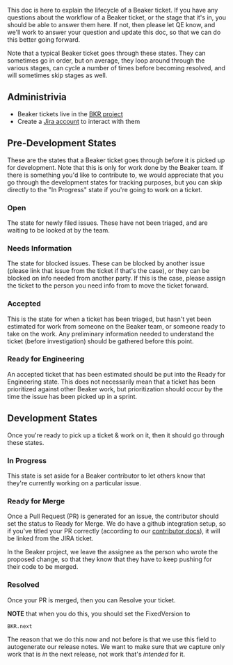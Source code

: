 This doc is here to explain the lifecycle of a Beaker ticket.  If you have any
questions about the workflow of a Beaker ticket, or the stage that it's in, you
should be able to answer them here.  If not, then please let QE know, and we'll
work to answer your question and update this doc, so that we can do this better
going forward.

Note that a typical Beaker ticket goes through these states. They can sometimes
go in order, but on average, they loop around through the various stages,
can cycle a number of times before becoming resolved, and will sometimes skip
stages as well.

## Administrivia

- Beaker tickets live in the 
[BKR project](https://tickets.puppetlabs.com/issues/?jql=project%20%3D%20BKR)
- Create a [Jira account](http://tickets.puppetlabs.com) to interact with them 

## Pre-Development States

These are the states that a Beaker ticket goes through before it is picked up for
development. Note that this is only for work done by the Beaker team. If there
is something you'd like to contribute to, we would appreciate that you go
through the development states for tracking purposes, but you can skip directly
to the "In Progress" state if you're going to work on a ticket.

### Open

The state for newly filed issues. These have not been triaged, and are
waiting to be looked at by the team.

### Needs Information

The state for blocked issues. These can be blocked by another issue (please link
that issue from the ticket if that's the case), or they can be blocked on info
needed from another party.  If this is the case, please assign the ticket to the
person you need info from to move the ticket forward.

### Accepted

This is the state for when a ticket has been triaged, but hasn't yet been
estimated for work from someone on the Beaker team, or someone ready to
take on the work. Any preliminary information needed to understand the 
ticket (before investigation) should be gathered before this point.

### Ready for Engineering

An accepted ticket that has been estimated should be put into the Ready for
Engineering state. This does not necessarily mean that a ticket has been 
prioritized against other Beaker work, but prioritization should occur by 
the time the issue has been picked up in a sprint.

## Development States

Once you're ready to pick up a ticket & work on it, then it should go through
these states.

### In Progress

This state is set aside for a Beaker contributor to let others know that
they're currently working on a particular issue.

### Ready for Merge

Once a Pull Request (PR) is generated for an issue, the contributor should set
the status to Ready for Merge. We do have a github integration setup, so if 
you've titled your PR correctly (according to our 
[contributor docs](/CONTRIBUTING.md)), 
it will be linked from the JIRA ticket.

In the Beaker project, we leave the assignee as the person who wrote the 
proposed change, so that they know that they have to keep pushing for their
code to be merged.

### Resolved

Once your PR is merged, then you can Resolve your ticket. 

**NOTE** that when you do this, you should set the FixedVersion to

    BKR.next
    
The reason that we do this now and not before is that we use this field to 
autogenerate our release notes.  We want to make sure that we capture only
work that is _in_ the next release, not work that's _intended_ for it.
